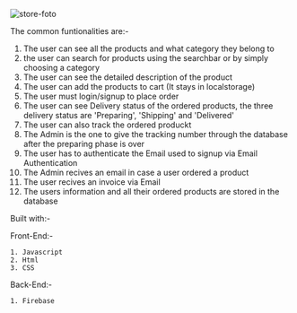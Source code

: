 ![store-foto](https://github.com/Hozayfa-18/Online-Store-Best-Version/assets/80411230/11cfd3da-45c3-498d-8bed-19bd90cedf03)


The common funtionalities are:-
1. The user can see all the products and what category they belong to
2. the user can search for products using the searchbar or by simply choosing a category
3. The user can see the detailed description of the product
4. The user can add the products to cart (It stays in localstorage)
5. The user must login/signup to place order
6. The user can see Delivery status of the ordered products, the three delivery status are 'Preparing', 'Shipping' and 'Delivered'
7. The user can also track the ordered produckt
8. The Admin is the one to give the tracking number through the database after the preparing phase is over
9. The user has to authenticate the Email used to signup via Email Authentication
10. The Admin recives an email in case a user ordered a product
11. The user recives an invoice via Email
12. The users information and all their ordered products are stored in the database

Built with:-

  Front-End:-
  
    1. Javascript
    2. Html
    3. CSS
  Back-End:-
  
    1. Firebase
